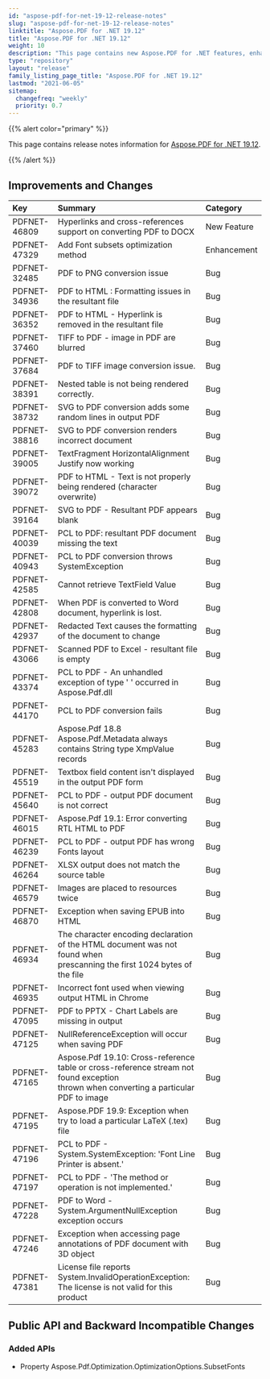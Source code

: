 ```yaml
---
id: "aspose-pdf-for-net-19-12-release-notes"
slug: "aspose-pdf-for-net-19-12-release-notes"
linktitle: "Aspose.PDF for .NET 19.12"
title: "Aspose.PDF for .NET 19.12"
weight: 10
description: "This page contains new Aspose.PDF for .NET features, enhancement, and bug fixes in 2019, version 19.12."
type: "repository"
layout: "release"
family_listing_page_title: "Aspose.PDF for .NET 19.12"
lastmod: "2021-06-05"
sitemap:
  changefreq: "weekly"
  priority: 0.7
---
```


{{% alert color="primary" %}}

This page contains release notes information for [Aspose.PDF for .NET 19.12](https://www.nuget.org/packages/Aspose.Pdf/19.12.0).

{{% /alert %}}

## Improvements and Changes

|**Key**|**Summary**|**Category**|
| :- | :- | :- |
|PDFNET-46809|Hyperlinks and cross-references support on converting PDF to DOCX |New Feature|
|PDFNET-47329|Add Font subsets optimization method|Enhancement|
|PDFNET-32485|PDF to PNG conversion issue|Bug|
|PDFNET-34936|PDF to HTML : Formatting issues in the resultant file|Bug|
|PDFNET-36352|PDF to HTML - Hyperlink is removed in the resultant file|Bug|
|PDFNET-37460|TIFF to PDF - image in PDF are blurred|Bug|
|PDFNET-37684|PDF to TIFF image conversion issue.|Bug|
|PDFNET-38391|Nested table is not being rendered correctly.|Bug|
|PDFNET-38732|SVG to PDF conversion adds some random lines in output PDF|Bug|
|PDFNET-38816|SVG to PDF conversion renders incorrect document|Bug|
|PDFNET-39005|TextFragment HorizontalAlignment Justify now working|Bug|
|PDFNET-39072|PDF to HTML - Text is not properly being rendered (character overwrite)|Bug|
|PDFNET-39164|SVG to PDF - Resultant PDF appears blank|Bug|
|PDFNET-40039|PCL to PDF: resultant PDF document missing the text|Bug|
|PDFNET-40943|PCL to PDF conversion throws SystemException|Bug|
|PDFNET-42585|Cannot retrieve TextField Value|Bug|
|PDFNET-42808|When PDF is converted to Word document, hyperlink is lost.|Bug|
|PDFNET-42937|Redacted Text causes the formatting of the document to change|Bug|
|PDFNET-43066|Scanned PDF to Excel - resultant file is empty|Bug|
|PDFNET-43374|PCL to PDF - An unhandled exception of type ' ' occurred in Aspose.Pdf.dll|Bug|
|PDFNET-44170|PCL to PDF conversion fails|Bug|
|PDFNET-45283|Aspose.Pdf 18.8 Aspose.Pdf.Metadata always contains String type XmpValue records|Bug|
|PDFNET-45519|Textbox field content isn't displayed in the output PDF form|Bug|
|PDFNET-45640|PCL to PDF - output PDF document is not correct|Bug|
|PDFNET-46015|Aspose.Pdf 19.1: Error converting RTL HTML to PDF|Bug|
|PDFNET-46239|PCL to PDF - output PDF has wrong Fonts layout|Bug|
|PDFNET-46264|XLSX output does not match the source table|Bug|
|PDFNET-46579|Images are placed to resources twice|Bug|
|PDFNET-46870|Exception when saving EPUB into HTML|Bug|
|PDFNET-46934|The character encoding declaration of the HTML document was not found  when<br/>prescanning the first 1024 bytes of the file |Bug|
|PDFNET-46935|Incorrect font used when viewing output HTML in Chrome|Bug|
|PDFNET-47095|PDF to PPTX - Chart Labels are missing in output|Bug|
|PDFNET-47125|NullReferenceException will occur when saving PDF|Bug|
|PDFNET-47165|Aspose.Pdf 19.10: Cross-reference table or cross-reference stream not found exception<br/>thrown when converting a particular PDF to image |Bug|
|PDFNET-47195|Aspose.PDF 19.9: Exception when try to load a particular LaTeX (.tex) file|Bug|
|PDFNET-47196|PCL to PDF - System.SystemException: 'Font Line Printer is absent.'|Bug|
|PDFNET-47197|PCL to PDF - 'The method or operation is not implemented.'|Bug|
|PDFNET-47228|PDF to Word - System.ArgumentNullException exception occurs|Bug|
|PDFNET-47246|Exception when accessing page annotations of PDF document with 3D object|Bug|
|PDFNET-47381|License file reports System.InvalidOperationException: The license is not valid for this product|Bug|

## Public API and Backward Incompatible Changes

### Added APIs

* Property Aspose.Pdf.Optimization.OptimizationOptions.SubsetFonts
